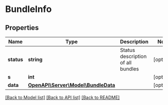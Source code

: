 # BundleInfo

## Properties
Name | Type | Description | Notes
------------ | ------------- | ------------- | -------------
**status** | **string** | Status description of all bundles | [optional] 
**s** | **int** |  | [optional] 
**data** | [**OpenAPI\Server\Model\BundleData**](BundleData.md) |  | [optional] 

[[Back to Model list]](../README.md#documentation-for-models) [[Back to API list]](../README.md#documentation-for-api-endpoints) [[Back to README]](../README.md)



